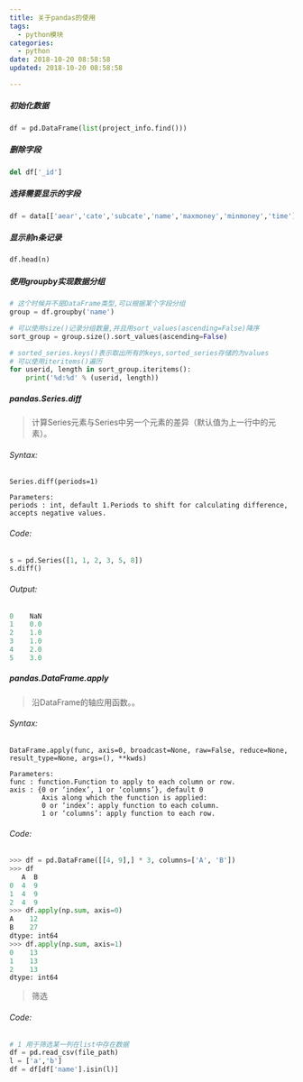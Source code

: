 ```yaml
---
title: 关于pandas的使用
tags:
  - python模块
categories:
  - python
date: 2018-10-20 08:58:58
updated: 2018-10-20 08:58:58

---
```


##### 初始化数据

```python
df = pd.DataFrame(list(project_info.find()))
```
##### 删除字段

```python
del df['_id']
```

##### 选择需要显示的字段

```python
df = data[['aear','cate','subcate','name','maxmoney','minmoney','time']]
```

##### 显示前n条记录
```python
df.head(n)
```

##### 使用groupby实现数据分组
```python
# 这个时候并不是DataFrame类型,可以根据某个字段分组
group = df.groupby('name')

# 可以使用size()记录分组数量,并且用sort_values(ascending=False)降序
sort_group = group.size().sort_values(ascending=False)

# sorted_series.keys()表示取出所有的keys,sorted_series存储的为values
# 可以使用iteritems()遍历
for userid, length in sort_group.iteritems():
    print('%d:%d' % (userid, length))
```

##### pandas.Series.diff

> 计算Series元素与Series中另一个元素的差异（默认值为上一行中的元素）。

###### Syntax:

```
Series.diff(periods=1)

Parameters:
periods : int, default 1.Periods to shift for calculating difference, accepts negative values.
```
###### Code:
```python
s = pd.Series([1, 1, 2, 3, 5, 8])
s.diff()
```
###### Output:
```python
0    NaN
1    0.0
2    1.0
3    1.0
4    2.0
5    3.0
```

##### pandas.DataFrame.apply

> 沿DataFrame的轴应用函数。。

###### Syntax:

```
DataFrame.apply(func, axis=0, broadcast=None, raw=False, reduce=None, result_type=None, args=(), **kwds)

Parameters:
func : function.Function to apply to each column or row.
axis : {0 or ‘index’, 1 or ‘columns’}, default 0
        Axis along which the function is applied:
        0 or ‘index’: apply function to each column.
        1 or ‘columns’: apply function to each row.
```
###### Code:
```python
>>> df = pd.DataFrame([[4, 9],] * 3, columns=['A', 'B'])
>>> df
   A  B
0  4  9
1  4  9
2  4  9
>>> df.apply(np.sum, axis=0)
A    12
B    27
dtype: int64
>>> df.apply(np.sum, axis=1)
0    13
1    13
2    13
dtype: int64
```

> 筛选

###### Code:
```python
# 1 用于筛选某一列在list中存在数据
df = pd.read_csv(file_path)
l = ['a','b']
df = df[df['name'].isin(l)]

```
















